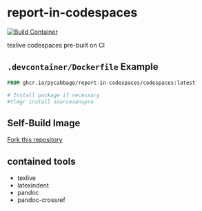 # report-in-codespaces

[![Build Container](https://github.com/pycabbage/report-in-codespaces/actions/workflows/build.yml/badge.svg)](https://github.com/pycabbage/report-in-codespaces/actions/workflows/build.yml)

texlive codespaces pre-built on CI

## `.devcontainer/Dockerfile` Example

```Dockerfile
FROM ghcr.io/pycabbage/report-in-codespaces/codespaces:latest

# Install package if necessary
#tlmgr install sourcesanspro
```

## Self-Build Image
[Fork this repository](https://github.com/pycabbage/report-in-codespaces/fork)


## contained tools

- texlive
- latexindent
- pandoc
- pandoc-crossref
